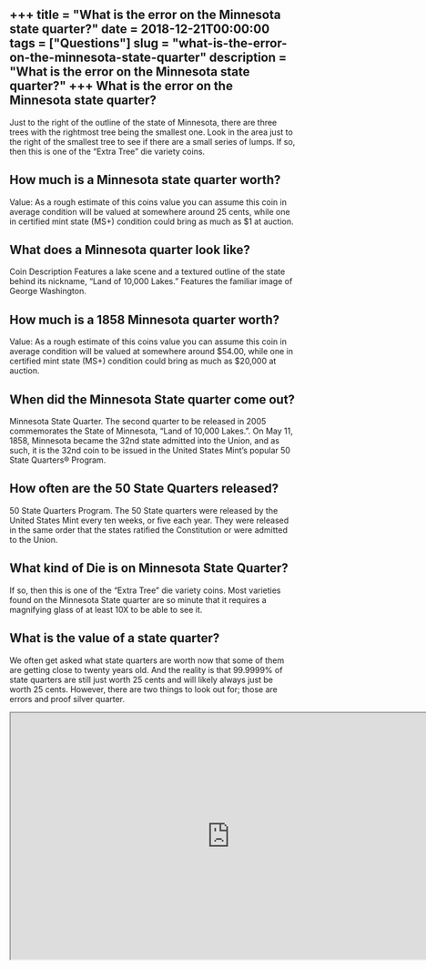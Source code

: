 +++
title = "What is the error on the Minnesota state quarter?"
date = 2018-12-21T00:00:00
tags = ["Questions"]
slug = "what-is-the-error-on-the-minnesota-state-quarter"
description = "What is the error on the Minnesota state quarter?"
+++
What is the error on the Minnesota state quarter?
-------------------------------------------------

Just to the right of the outline of the state of Minnesota, there are three trees with the rightmost tree being the smallest one. Look in the area just to the right of the smallest tree to see if there are a small series of lumps. If so, then this is one of the “Extra Tree” die variety coins.

How much is a Minnesota state quarter worth?
--------------------------------------------

Value: As a rough estimate of this coins value you can assume this coin in average condition will be valued at somewhere around 25 cents, while one in certified mint state (MS+) condition could bring as much as $1 at auction.

What does a Minnesota quarter look like?
----------------------------------------

Coin Description Features a lake scene and a textured outline of the state behind its nickname, “Land of 10,000 Lakes.” Features the familiar image of George Washington.

How much is a 1858 Minnesota quarter worth?
-------------------------------------------

Value: As a rough estimate of this coins value you can assume this coin in average condition will be valued at somewhere around $54.00, while one in certified mint state (MS+) condition could bring as much as $20,000 at auction.

When did the Minnesota State quarter come out?
----------------------------------------------

Minnesota State Quarter. The second quarter to be released in 2005 commemorates the State of Minnesota, “Land of 10,000 Lakes.”. On May 11, 1858, Minnesota became the 32nd state admitted into the Union, and as such, it is the 32nd coin to be issued in the United States Mint’s popular 50 State Quarters® Program.

How often are the 50 State Quarters released?
---------------------------------------------

50 State Quarters Program. The 50 State quarters were released by the United States Mint every ten weeks, or five each year. They were released in the same order that the states ratified the Constitution or were admitted to the Union.

What kind of Die is on Minnesota State Quarter?
-----------------------------------------------

If so, then this is one of the “Extra Tree” die variety coins. Most varieties found on the Minnesota State quarter are so minute that it requires a magnifying glass of at least 10X to be able to see it.

What is the value of a state quarter?
-------------------------------------

We often get asked what state quarters are worth now that some of them are getting close to twenty years old. And the reality is that 99.9999% of state quarters are still just worth 25 cents and will likely always just be worth 25 cents. However, there are two things to look out for; those are errors and proof silver quarter.

<iframe allow="accelerometer; autoplay; clipboard-write; encrypted-media; gyroscope; picture-in-picture" allowfullscreen="" class="__youtube_prefs__  epyt-is-override  no-lazyload" data-no-lazy="1" data-origheight="433" data-origwidth="770" data-skipgform_ajax_framebjll="" height="433" id="_ytid_79272" loading="lazy" src="https://www.youtube.com/embed/Br21uW92M_A?enablejsapi=1&autoplay=0&cc_load_policy=0&cc_lang_pref=&iv_load_policy=1&loop=0&modestbranding=0&rel=1&fs=1&playsinline=0&autohide=2&theme=dark&color=red&controls=1&" title="YouTube player" width="770"></iframe>